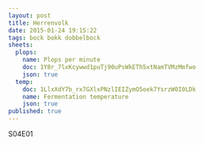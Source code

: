 ```yaml
---
layout: post
title: Herrenvolk
date: 2015-01-24 19:15:22
tags: bock bokk dobbelbock
sheets:
  plops:
    name: Plops per minute
    doc: 1Y8r_7lxKcywwd1puTj90uPsWkETh5xtNamTVMzMmfwo
    json: true
  temp:
    doc: 1LlxXdY7b_rx7GXlxPNzlIEIZymO5oek7YsrzW0I0LDk
    name: Fermentation temperature
    json: true
published: true
---
```


S04E01
